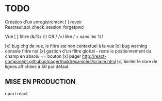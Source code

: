 # TODO

Création d'un enregistrement
[ ] revoir Reacteur.api_check_session_forgetpwd

Vue
[ ] filtre /&/%/ /|/ OR / /=/ like / = sans les %/ 

[x] bug chg de vue, le filtre est non contextuel à la vue
[x] bug warning console filtre nul
[x] gestion d'un filtre global - reste le postionnement du champ en absolu == bouton
[x] pager http://react-component.github.io/pager/build/examples/simple.html
[x] limiter le nbre de lignes affichées à 50 par défaut

## MISE EN PRODUCTION
npm i react
